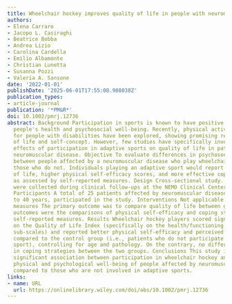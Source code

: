 ```yaml
---
title: Wheelchair hockey improves quality of life in people with neuromuscular disease
authors:
- Elena Carraro
- Jacopo L. Casiraghi
- Beatrice Bobba
- Andrea Lizio
- Carolina Cardella
- Emilio Albamonte
- Christian Lunetta
- Susanna Pozzi
- Valeria A. Sansone
date: '2022-01-01'
publishDate: '2025-06-01T17:55:08.908038Z'
publication_types:
- article-journal
publication: '*PM&R*'
doi: 10.1002/pmrj.12736
abstract: Background Participation in sports is known to have positive effects on
  people's health and psychosocial well-being. Recently, physical activity implications
  for people with disabilities have been explored, showing promising results on quality
  of life and self-concept. However, few studies have specifically investigated the
  effects of participation in adaptive sports on quality of life in patients with
  neuromuscular disease. Objective To evaluate differences in psychosocial well-being
  between people affected by a neuromuscular disease who play wheelchair hockey and
  those who do not. Individuals playing an adaptive sport would report better quality
  of life, higher physical self-efficacy scores, and more effective coping strategies,
  as assessed by self-reported measures. Design Cross-sectional study. Setting Data
  were collected during clinical follow-ups at the NEMO Clinical Center in Milan (Italy).
  Participants A total of 25 patients affected by neuromuscular diseases, ages 18
  to 40 years, participated in the study. Interventions Not applicable. Main outcome
  measures The primary outcome was to compare quality of life between groups. Secondary
  outcomes were the comparisons of physical self-efficacy and coping strategies through
  self-reported measures. Results Wheelchair hockey players scored significantly higher
  on the Quality of Life Index (specifically on the health/functioning and psychological/spiritual
  sub-scales) and reported better physical self-efficacy and perceived physical ability
  compared to the control group (i.e., patients who do not participate in any adaptive
  sport), controlling for age and pathology. On the contrary, no difference was found
  in coping strategies between the two groups. Conclusions This study identified a
  significant association between participation in wheelchair hockey and improved
  physical and psychological well-being of people affected by neuromuscular diseases
  compared to those who are not involved in adaptive sports.
links:
- name: URL
  url: https://onlinelibrary.wiley.com/doi/abs/10.1002/pmrj.12736
---
```

